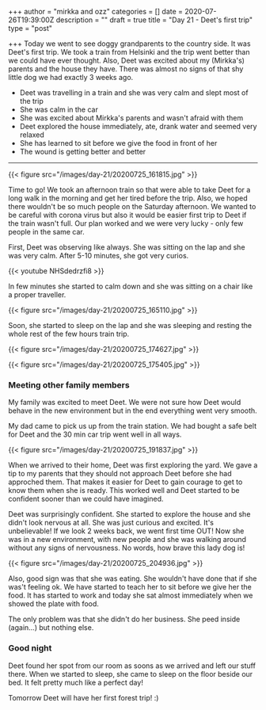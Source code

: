 +++
author = "mirkka and ozz"
categories = []
date = 2020-07-26T19:39:00Z
description = ""
draft = true
title = "Day 21 - Deet's first trip"
type = "post"

+++
Today we went to see doggy grandparents to the country side. It was Deet's first trip. We took a train from Helsinki and the trip went better than we could have ever thought. Also, Deet was excited about my (Mirkka's) parents and the house they have.  There was almost no signs of that shy little dog we had exactly 3 weeks ago.

* Deet was travelling in a train and she was very calm and slept most of the trip
* She was calm in the car 
* She was excited about Mirkka's parents and wasn't afraid with them
* Deet explored the house immediately, ate, drank water and seemed very relaxed
* She has learned to sit before we give the food in front of her
* The wound is getting better and better

***

{{< figure src="/images/day-21/20200725_161815.jpg" >}}

Time to go! We took an afternoon train so that were able to take Deet for a long walk in the morning and get her tired before the trip. Also, we hoped there wouldn't be so much people on the Saturday afternoon. We wanted to be careful with corona virus but also it would be easier first trip to Deet if the train wasn't full. Our plan worked and we were very lucky - only few people in the same car. 

First, Deet was observing like always. She was sitting on the lap and she was very calm. After 5-10 minutes, she got very curios.

{{< youtube NHSdedrzfi8 >}}

In few minutes she started to calm down and she was sitting on a chair like a proper traveller. 

{{< figure src="/images/day-21/20200725_165110.jpg" >}}

Soon, she started to sleep on the lap and she was sleeping and resting the whole rest of the few hours train trip.

{{< figure src="/images/day-21/20200725_174627.jpg" >}}

{{< figure src="/images/day-21/20200725_175405.jpg" >}}

### Meeting other family members

My family was excited to meet Deet. We were not sure how Deet would behave in the new environment but in the end everything went very smooth.

My dad came to pick us up from the train station. We had bought a safe belt for Deet and the 30 min car trip went well in all ways.

{{< figure src="/images/day-21/20200725_191837.jpg" >}}

When we arrived to their home, Deet was first exploring the yard. We gave a tip to my parents that they should not approach Deet before she had approched them. That makes it easier for Deet to gain courage to get to know them  when she is ready. This worked well and Deet started to be confident sooner than we could have imagined.

Deet was surprisingly confident. She started to explore the house and she didn't look nervous at all. She was just curious and excited. It's unbelievable! If we look 2 weeks back, we went first time OUT! Now she was in a new environment, with new people and she was walking around without any signs of nervousness. No words, how brave this lady dog is!

{{< figure src="/images/day-21/20200725_204936.jpg" >}}

Also, good sign was that she was eating. She wouldn't have done that if she was't feeling ok. We have started to teach her to sit before we give her the food. It has started to work and today she sat almost immediately when we showed the plate with food.

The only problem was that she didn't do her business. She peed inside (again…) but nothing else. 

### Good night

Deet found her spot from our room as soons as we arrived and left our stuff there. When we started to sleep, she came to sleep on the floor beside our bed. It felt pretty much like a perfect day!

Tomorrow Deet will have her first forest trip! :) 
